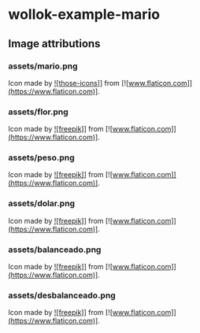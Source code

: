 # wollok-example-mario

## Image attributions
### assets/mario.png
Icon made by [![those-icons]](https://www.flaticon.com/authors/those-icons)] from [![www.flaticon.com]](https://www.flaticon.com)].

### assets/flor.png
Icon made by [![freepik]](https://www.flaticon.com/authors/freepik)] from [![www.flaticon.com]](https://www.flaticon.com)].

### assets/peso.png
Icon made by [![freepik]](https://www.flaticon.com/authors/freepik)] from [![www.flaticon.com]](https://www.flaticon.com)].

### assets/dolar.png
Icon made by [![freepik]](https://www.flaticon.com/authors/freepik)] from [![www.flaticon.com]](https://www.flaticon.com)].

### assets/balanceado.png
Icon made by [![freepik]](https://www.flaticon.com/authors/freepik)] from [![www.flaticon.com]](https://www.flaticon.com)].

### assets/desbalanceado.png
Icon made by [![freepik]](https://www.flaticon.com/authors/freepik)] from [![www.flaticon.com]](https://www.flaticon.com)].
